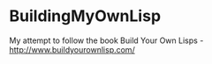 # BuildingMyOwnLisp
My attempt to follow the book Build Your Own Lisps - http://www.buildyourownlisp.com/
